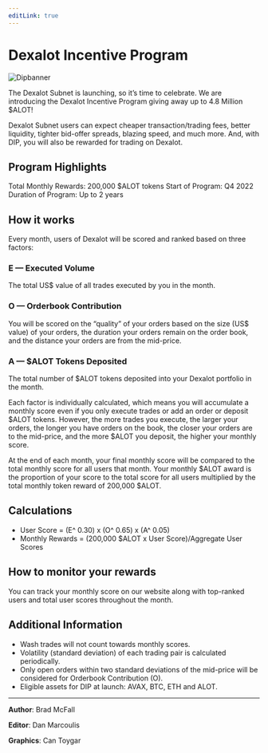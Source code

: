 ```yaml
---
editLink: true
---
```


# Dexalot Incentive Program

![Dipbanner](/images/dip/dipban.png)

The Dexalot Subnet is launching, so it’s time to celebrate. We are introducing the Dexalot Incentive Program giving away up to 4.8 Million $ALOT!

Dexalot Subnet users can expect cheaper transaction/trading fees, better liquidity, tighter bid-offer spreads, blazing speed, and much more. And, with DIP, you will also be rewarded for trading on Dexalot.

##  Program Highlights

Total Monthly Rewards: 200,000 $ALOT tokens
Start of Program: Q4 2022
Duration of Program: Up to 2 years

##  How it works

Every month, users of Dexalot will be scored and ranked based on three factors:

### E — Executed Volume
The total US$ value of all trades executed by you in the month.

### O — Orderbook Contribution
You will be scored on the “quality” of your orders based on the size (US$ value) of your orders, the duration your orders remain on the order book, and the distance your orders are from the mid-price.

### A — $ALOT Tokens Deposited
The total number of $ALOT tokens deposited into your Dexalot portfolio in the month.

Each factor is individually calculated, which means you will accumulate a monthly score even if you only execute trades or add an order or deposit $ALOT tokens. However, the more trades you execute, the larger your orders, the longer you have orders on the book, the closer your orders are to the mid-price, and the more $ALOT you deposit, the higher your monthly score.

At the end of each month, your final monthly score will be compared to the total monthly score for all users that month. Your monthly $ALOT award is the proportion of your score to the total score for all users multiplied by the total monthly token reward of 200,000 $ALOT.

##  Calculations

* User Score = (E^ 0.30) x (O^ 0.65) x (A^ 0.05)
* Monthly Rewards = (200,000 $ALOT x User Score)/Aggregate User Scores

## How to monitor your rewards

You can track your monthly score on our website along with top-ranked users and total user scores throughout the month.

##  Additional Information

* Wash trades will not count towards monthly scores.
* Volatility (standard deviation) of each trading pair is calculated periodically.
* Only open orders within two standard deviations of the mid-price will be considered for Orderbook Contribution (O).
* Eligible assets for DIP at launch: AVAX, BTC, ETH and ALOT.

---

**Author**: Brad McFall

**Editor**: Dan Marcoulis

**Graphics**: Can Toygar
